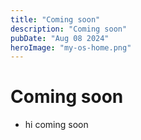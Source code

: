 ```yaml
---
title: "Coming soon"
description: "Coming soon"
pubDate: "Aug 08 2024"
heroImage: "my-os-home.png"
---
```


# Coming soon

- hi coming soon
